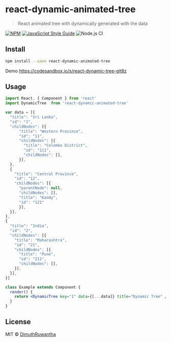 # react-dynamic-animated-tree

> React animated tree with dynamically generated with the data

[![NPM](https://img.shields.io/npm/v/react-dynamic-animated-tree.svg)](https://www.npmjs.com/package/react-dynamic-animated-tree) [![JavaScript Style Guide](https://img.shields.io/badge/code_style-standard-brightgreen.svg)](https://standardjs.com) ![Node.js CI](https://github.com/DimuthRuwantha/create-dynamic-animated-tree/workflows/Node.js%20CI/badge.svg)

## Install

```bash
npm install --save react-dynamic-animated-tree
```

Demo
https://codesandbox.io/s/react-dynamic-tree-git8z

## Usage

```jsx
import React, { Component } from 'react'
import DynamicTree  from 'react-dynamic-animated-tree'

var data = [{
  "title": "Sri Lanka",
  "id": "1",
  "childNodes": [{
      "title": "Western Province",
      "id": "11",
      "childNodes": [{
        "title": "Colombo District",
        "id": "111",
        "childNodes": [], 
      }],
  },
  {
    "title": "Central Province",
    "id": "12",
    "childNodes": [{
      "parentNode": null,
      "childNodes": [],
      "title": "Kandy",
      "id": "121"
      }],
  }],
},
{
  "title": "India",
  "id": "2",
  "childNodes": [{
    "title": "Maharashtra",
    "id": "21",
    "childNodes": [{
      "title": "Pune",
      "id": "211",
      "childNodes": [],
    }],
  }],  
}]

class Example extends Component {
  render() {
    return <DynamicTree key="1" data={[...data]} title="Dynamic Tree" />
  }
}
```

## License

MIT © [DimuthRuwantha](https://github.com/DimuthRuwantha)
